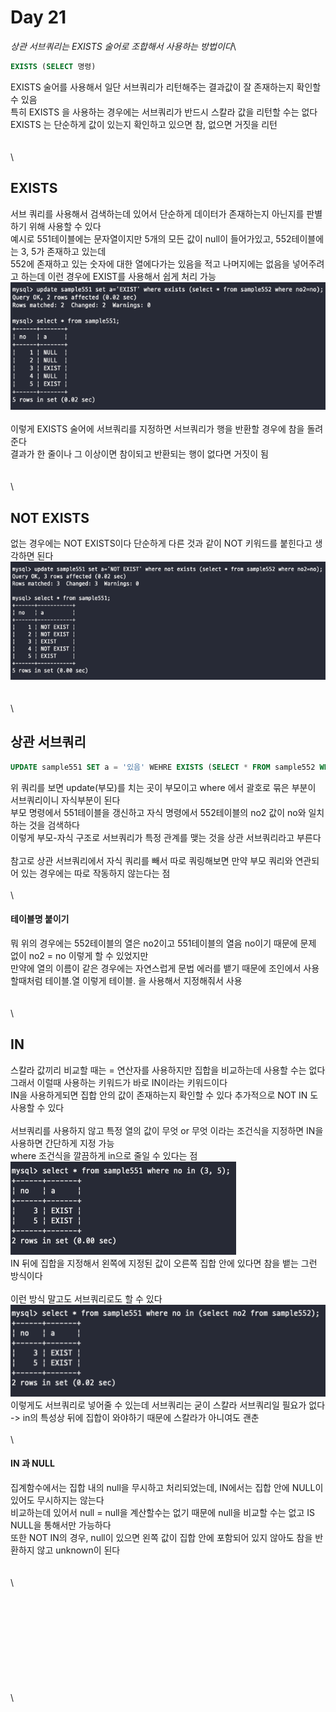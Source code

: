 # Day 21

_상관 서브쿼리는 EXISTS 술어로 조합해서 사용하는 방법이다_\


```sql
EXISTS (SELECT 명령)
```

EXISTS 술어를 사용해서 일단 서브쿼리가 리턴해주는 결과값이 잘 존재하는지 확인할 수 있음\
특히 EXISTS 을 사용하는 경우에는 서브쿼리가 반드시 스칼라 값을 리턴할 수는 없다\
EXISTS 는 단순하게 값이 있는지 확인하고 있으면 참, 없으면 거짓을 리턴\
\
\
\


## EXISTS

서브 쿼리를 사용해서 검색하는데 있어서 단순하게 데이터가 존재하는지 아닌지를 판별하기 위해 사용할 수 있다\
예시로 551테이블에는 문자열이지만 5개의 모든 값이 null이 들어가있고, 552테이블에는 3, 5가 존재하고 있는데\
552에 존재하고 있는 숫자에 대한 열에다가는 있음을 적고 나머지에는 없음을 넣어주려고 하는데 이런 경우에 EXIST를 사용해서 쉽게 처리 가능\
![img.png](images/21-1.png)\
\
이렇게 EXISTS 술어에 서브쿼리를 지정하면 서브쿼리가 행을 반환할 경우에 참을 돌려준다\
결과가 한 줄이나 그 이상이면 참이되고 반환되는 행이 없다면 거짓이 됨\
\
\
\


## NOT EXISTS

없는 경우에는 NOT EXISTS이다 단순하게 다른 것과 같이 NOT 키워드를 붙힌다고 생각하면 된다\
![img\_1.png](images/21-2.png)\
\
\
\


## 상관 서브쿼리

```sql
UPDATE sample551 SET a = '있음' WEHRE EXISTS (SELECT * FROM sample552 WHERE no2=no);
```

위 쿼리를 보면 update(부모)를 치는 곳이 부모이고 where 에서 괄호로 묶은 부분이 서브쿼리이니 자식부분이 된다\
부모 명령에서 551테이블을 갱신하고 자식 명령에서 552테이블의 no2 값이 no와 일치하는 것을 검색하다\
이렇게 부모-자식 구조로 서브쿼리가 특정 관계를 맺는 것을 상관 서브쿼리라고 부른다\
\
참고로 상관 서브쿼리에서 자식 쿼리를 빼서 따로 쿼링해보면 만약 부모 쿼리와 연관되어 있는 경우에는 따로 작동하지 않는다는 점\
\
\


#### 테이블명 붙이기

뭐 위의 경우에는 552테이블의 열은 no2이고 551테이블의 열음 no이기 때문에 문제 없이 no2 = no 이렇게 할 수 있었지만\
만약에 열의 이름이 같은 경우에는 자연스럽게 문법 에러를 뱉기 때문에 조인에서 사용할때처럼 테이블.열 이렇게 테이블. 을 사용해서 지정해줘서 사용\
\
\
\


## IN

스칼라 값끼리 비교할 때는 = 연산자를 사용하지만 집합을 비교하는데 사용할 수는 없다\
그래서 이럴때 사용하는 키워드가 바로 IN이라는 키워드이다\
IN을 사용하게되면 집합 안의 값이 존재하는지 확인할 수 있다 추가적으로 NOT IN 도 사용할 수 있다\
\
서브쿼리를 사용하지 않고 특정 열의 값이 무엇 or 무엇 이라는 조건식을 지정하면 IN을 사용하면 간단하게 지정 가능\
where 조건식을 깔끔하게 in으로 줄일 수 있다는 점\
![img\_2.png](images/21-3.png)\
IN 뒤에 집합을 지정해서 왼쪽에 지정된 값이 오른쪽 집합 안에 있다면 참을 뱉는 그런 방식이다\
\
이런 방식 말고도 서브쿼리로도 할 수 있다\
![img\_3.png](images/21-4.png)\
이렇게도 서브쿼리로 넣어줄 수 있는데 서브쿼리는 굳이 스칼라 서브쿼리일 필요가 없다 -> in의 특성상 뒤에 집합이 와야하기 때문에 스칼라가 아니여도 괜춘\
\
\


#### IN 과 NULL

집계함수에서는 집합 내의 null을 무시하고 처리되었는데, IN에서는 집합 안에 NULL이 있어도 무시하지는 않는다\
비교하는데 있어서 null = null을 계산할수는 없기 때문에 null을 비교할 수는 없고 IS NULL을 통해서만 가능하다\
또한 NOT IN의 경우, null이 있으면 왼쪽 값이 집합 안에 포함되어 있지 않아도 참을 반환하지 않고 unknown이 된다\
\
\
\


\
\
\
\
\
\
\
\
\
\
